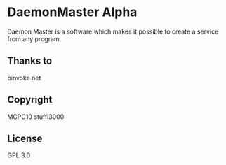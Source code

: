 # DaemonMaster Alpha
Daemon Master is a software which makes it possible to create a service from any program.

## Thanks to 
pinvoke.net

## Copyright 
MCPC10
stuffi3000

## License 
GPL 3.0
